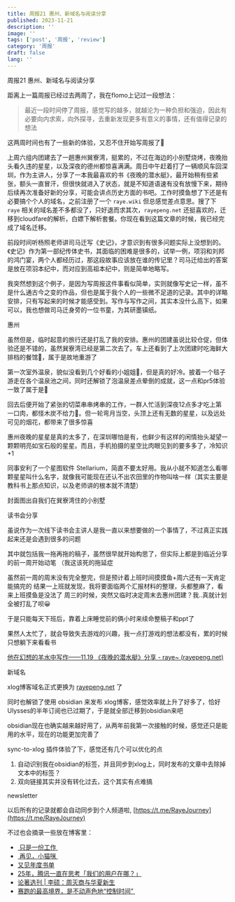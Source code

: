 ```yaml
---
title: 周报21 惠州、新域名与阅读分享
published: 2023-11-21
description: ''
image: ''
tags: ['post', '周报', 'review']
category: '周报'
draft: false
lang: ''
---
```

 周报21 惠州、新域名与阅读分享


<!-- ![周报21](./attachments/QmajrVpU6Vc7SqoCfyigoKjzS8ubYc9y1zgWLN8WcwCQYU.png) -->



距离上一篇周报已经过去两周了，我在flomo上记过一段想法：

> 最近一段时间停了周报，感觉写的越多，就越沦为一种负担和强迫，因此有必要向内求索，向外探寻，去重新发现更多有意义的事情，还有值得记录的想法

这两周时间也有了一些新的体验，又忍不住开始写周报了🥰

上周六组内团建去了一趟惠州巽寮湾，挺累的，不过在海边的小别墅烧烤，夜晚抬头看久违的星星，以及深夜的德州都惊喜满满。周日中午赶着打了一辆顺风车回深圳，作为主讲人，分享了一本我最喜欢的书《夜晚的潜水艇》，最开始稍有些紧张，额头一直冒汗，但很快就进入了状态，就是不知道语速有没有放慢下来，期待后续再次准备好新的分享，可能会讲点历史方面的书吧。工作时摸鱼想了下还是有必要搞个个人的域名，之前注册了一个 `raye.wiki` 但总感觉差点意思。搜了下`raye` 相关的域名差不多都没了，只好退而求其次，`rayepeng.net` 还挺喜欢的，迁移到cloudfare的解析，白嫖下解析套餐。你现在看到这篇文章的时候，我已经完成了域名迁移。

前段时间听杨照老师讲司马迁写《史记》，才意识到有很多问题实际上没想到的。《史记》作为第一部纪传体史书，其面临的困难是很多的，试举一例，项羽和刘邦的鸿门宴，两个人都经历过，那这段故事应该放在谁的传记里？司马迁给出的答案是放在项羽本纪中，而对应到高祖本纪中，则是简单地略写。

我突然想到这个例子，是因为写周报这件事看似简单，实则就像写史记一样，虽不是什么通古今之变的作品，但也是属于我个人的一些微不足道的记录。其中的详略安排，只有写起来的时候才能感受到。写作与写作之间，其实本没什么高下，如果可以，我也想做司马迁身旁的一位书童，为其研墨镇纸。

 惠州

虽然但是，临时起意的旅行还是打乱了我的安排。惠州的团建虽说比较仓促，但体验还是不错的，虽然巽寮湾已经是第二次去了。车上还看到了上次团建时吃海鲜大排档的餐馆🤣，属于是故地重游了

第一次室外温泉，貌似没看到几个好看的小姐姐🐶，但是真的好冷。披着一个毯子游走在各个温泉池之间，同时还解锁了泡温泉差点晕倒的成就，这一点和pr5体验一致了属于是🤔

回去后便开始了紧张的切菜串串烤串的工作，一群人忙活到深夜12点多才吃上第一口肉，都怪木炭不给力🤣。但一轮弯月当空，头顶上还有无数的星星，以及远处可见的烟花，都带来了很多惊喜

惠州夜晚的星星是真的太多了，在深圳哪怕是有，也鲜少有这样的闲情抬头凝望一颗颗明亮如宝石般的星星。而且，手机拍摄的星空比肉眼见到的要多多了，冷知识+1



<!-- ![IMG_5865](./attachments/QmUwjJNCuat6muBRViNbKhWAW8nJJGsW5PmgFttf2DfEpr.jpeg) -->


同事安利了一个星图软件 Stellarium，简直不要太好用。我从小就不知道怎么看哪颗星星叫什么名字，就像我可能现在还认不出农田里的作物叫啥一样（其实主要是教科书上那点知识，以及老师讲的根本就不清楚）


<!-- ![IMG_5869](./attachments/QmWBPMvbZWqRJQK8stXceM9a4HAP3VmA87ehtoPAoeV9Sf.png) -->

封面图出自我们在巽寮湾住的小别墅


 读书会分享

虽说作为一次线下读书会主讲人是我一直以来想要做的一个事情了，不过真正实践起来还是会遇到很多的问题

其中就包括我一拖再拖的稿子，虽然很早就开始构思了，但实际上都是到临近分享的前一周开始动笔
（我这该死的拖延症

虽然前一周的周末没有完全整完，但是预计着上班时间摸摸鱼+周六还有一天肯定能搞完的
结果一上班就发现，我将要面临两个汇报材料的整理，头都整麻了，看来上班摸鱼是没法了
周三的时候，突然又临时决定周末去惠州团建？我..真就计划全被打乱了呗😀

于是只能每天下班后，靠着上床睡觉前的俩小时来续命整稿子和ppt了

果然人太忙了，就会导致失去游戏的兴趣，我一点打游戏的想法都没有，累的时候只想躺下来看看书

[他在幻想的羊水中写作——11.19 《夜晚的潜水艇》分享 - raye~ (rayepeng.net)](https://rayepeng.net/1119-ye-wan-de-qian-shui-ting-fen-xiang)

 新域名

xlog博客域名正式更换为 [rayepeng.net](rayepeng.net) 了


同时也解锁了使用 obsidian 来发布 xlog博客，感觉效率就上升了好多了，恰好Ulysses的半年订阅也已过期了，于是就全部迁移到obsidian来吧

obsidian现在也确实越来越好用了，从两年前我第一次接触的时候，感觉还只是能用的水平，现在的功能更加完善了

sync-to-xlog 插件体验了下，感觉还有几个可以优化的点

1. 自动识别我在obsidian的标签，并且同步到xlog上，同时发布的文章中去除掉文本中的标签？
2. 双向链接其实并没有转化过去，这个其实有点难搞


 newsletter


以后所有的记录就都会自动同步到个人频道啦, [https://t.me/RayeJourney](https://t.me/RayeJourney)

不过也会摘录一些放在博客里：

- [ 只是一份工作 ](https://mp.weixin.qq.com/s/XOyEdmqIYrmt3fkekGqPPQ)
- [ 再见，小猫咪 ](https://veryjack.com/life/goodbye_mimi/)
-  [又见年度书单](https://mp.weixin.qq.com/s/u7iqQkOpusH_5wrYg1D5XA)
- [25年，腾讯一直在思考「我们的用户在哪？」](https://mp.weixin.qq.com/s/1LK3hFQgzJbkFT3rEQLhQw)
- [论著选刊 | 李硕：周灭商与华夏新生](https://mp.weixin.qq.com/s/X4p1D-smhyR5ENef5gcogQ)
- [赛跑的最高境界，是不动声色地“控制时间” ](https://mp.weixin.qq.com/s/SL807HQ_fSCvOMVtL8LPGw)




[]()